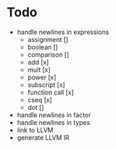 # Todo
* handle newlines in expressions
  * assignment []
  * boolean []
  * comparison []
  * add [x]
  * mult [x]
  * power [x]
  * subscript [x]
  * function call [x]
  * cseq [x]
  * dot []
* handle newlines in factor
* handle newlines in types
* link to LLVM
* generate LLVM IR